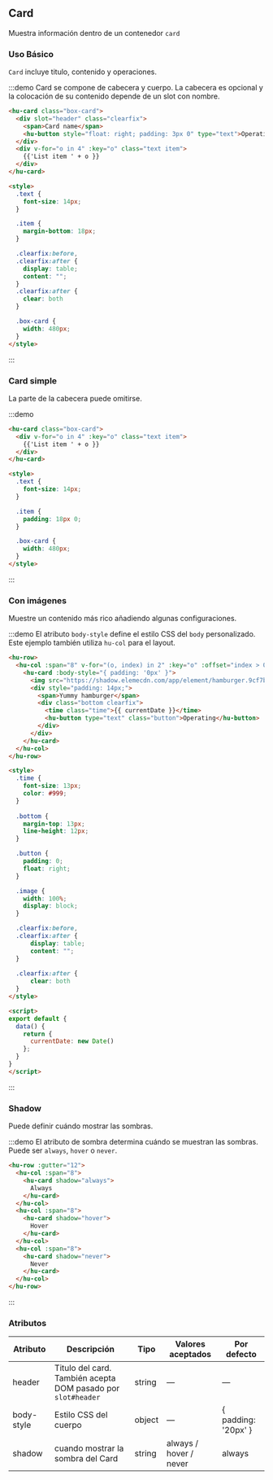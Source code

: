 ## Card
Muestra información dentro de un contenedor `card`

### Uso Básico

`Card` incluye titulo, contenido y operaciones.

:::demo Card se compone de cabecera y cuerpo. La cabecera es opcional y la colocación de su  contenido depende de un slot con nombre.

```html
<hu-card class="box-card">
  <div slot="header" class="clearfix">
    <span>Card name</span>
    <hu-button style="float: right; padding: 3px 0" type="text">Operation button</hu-button>
  </div>
  <div v-for="o in 4" :key="o" class="text item">
    {{'List item ' + o }}
  </div>
</hu-card>

<style>
  .text {
    font-size: 14px;
  }

  .item {
    margin-bottom: 18px;
  }

  .clearfix:before,
  .clearfix:after {
    display: table;
    content: "";
  }
  .clearfix:after {
    clear: both
  }

  .box-card {
    width: 480px;
  }
</style>
```
:::

### Card simple

La parte de la cabecera puede omitirse.

:::demo
```html
<hu-card class="box-card">
  <div v-for="o in 4" :key="o" class="text item">
    {{'List item ' + o }}
  </div>
</hu-card>

<style>
  .text {
    font-size: 14px;
  }

  .item {
    padding: 18px 0;
  }

  .box-card {
    width: 480px;
  }
</style>
```
:::

### Con imágenes

Muestre un contenido más rico añadiendo algunas configuraciones.

:::demo El atributo `body-style` define el estilo CSS del `body` personalizado. Este ejemplo también utiliza  `hu-col` para el layout.

```html
<hu-row>
  <hu-col :span="8" v-for="(o, index) in 2" :key="o" :offset="index > 0 ? 2 : 0">
    <hu-card :body-style="{ padding: '0px' }">
      <img src="https://shadow.elemecdn.com/app/element/hamburger.9cf7b091-55e9-11e9-a976-7f4d0b07eef6.png" class="image">
      <div style="padding: 14px;">
        <span>Yummy hamburger</span>
        <div class="bottom clearfix">
          <time class="time">{{ currentDate }}</time>
          <hu-button type="text" class="button">Operating</hu-button>
        </div>
      </div>
    </hu-card>
  </hu-col>
</hu-row>

<style>
  .time {
    font-size: 13px;
    color: #999;
  }
  
  .bottom {
    margin-top: 13px;
    line-height: 12px;
  }

  .button {
    padding: 0;
    float: right;
  }

  .image {
    width: 100%;
    display: block;
  }

  .clearfix:before,
  .clearfix:after {
      display: table;
      content: "";
  }
  
  .clearfix:after {
      clear: both
  }
</style>

<script>
export default {
  data() {
    return {
      currentDate: new Date()
    };
  }
}
</script>
```
:::

### Shadow

Puede definir cuándo mostrar las sombras.

:::demo El atributo de sombra determina cuándo se muestran las sombras. Puede ser `always`, `hover` o `never`.

```html
<hu-row :gutter="12">
  <hu-col :span="8">
    <hu-card shadow="always">
      Always
    </hu-card>
  </hu-col>
  <hu-col :span="8">
    <hu-card shadow="hover">
      Hover
    </hu-card>
  </hu-col>
  <hu-col :span="8">
    <hu-card shadow="never">
      Never
    </hu-card>
  </hu-col>
</hu-row>
```
:::

### Atributos
| Atributo   | Descripción                              | Tipo   | Valores aceptados  | Por defecto         |
| ---------- | ---------------------------------------- | ------ | -----------------  | ------------------- |
| header     | Titulo del card. También acepta DOM pasado por `slot#header` | string  | —                 | —                   |
| body-style | Estilo CSS del cuerpo                    | object | —                  | { padding: '20px' } |
| shadow     | cuando mostrar la sombra del Card | string | always / hover / never | always          |
